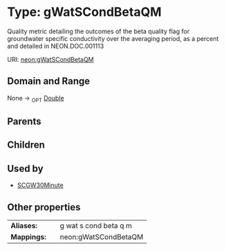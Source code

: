 
# Type: gWatSCondBetaQM


Quality metric detailing the outcomes of the beta quality flag for groundwater specific conductivity over the averaging period, as a percent and detailed in NEON.DOC.001113

URI: [neon:gWatSCondBetaQM](https://data.neonscience.org/gWatSCondBetaQM)


## Domain and Range

None ->  <sub>OPT</sub> [Double](types/Double.md)

## Parents


## Children


## Used by

 * [SCGW30Minute](SCGW30Minute.md)

## Other properties

|  |  |  |
| --- | --- | --- |
| **Aliases:** | | g wat s cond beta q m |
| **Mappings:** | | neon:gWatSCondBetaQM |

